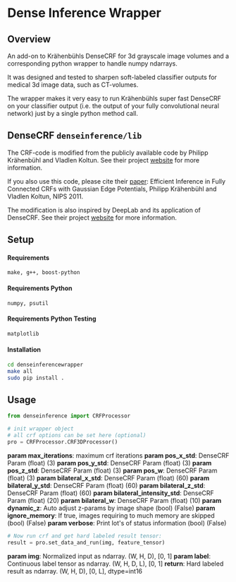 # Dense Inference Wrapper

## Overview
An add-on to Krähenbühls DenseCRF for 3d grayscale image volumes and a corresponding python wrapper to handle numpy ndarrays.

It was designed and tested to sharpen soft-labeled classifier outputs for medical 3d image data, such as CT-volumes.

The wrapper makes it very easy to run Krähenbühls super fast DenseCRF on your classifier output (i.e. the output of your fully convolutional neural network) just by a single python method call.

## DenseCRF ``denseinference/lib``
The CRF-code is modified from the publicly available code by Philipp Krähenbühl and Vladlen Koltun.
See their project [website](http://www.philkr.net/home/densecrf) for more information.

If you also use this code, please cite their [paper](http://googledrive.com/host/0B6qziMs8hVGieFg0UzE0WmZaOW8/papers/densecrf.pdf):
Efficient Inference in Fully Connected CRFs with Gaussian Edge Potentials, Philipp Krähenbühl and Vladlen Koltun, NIPS 2011.

The modification is also inspired by DeepLab and its application of DenseCRF. See their project [website](https://bitbucket.org/deeplab/deeplab-public)
for more information.

## Setup

#### Requirements

```
make, g++, boost-python
```

#### Requirements Python
```
numpy, psutil
```

#### Requirements Python Testing
```sh
matplotlib
```

#### Installation

```bash
cd denseinferencewrapper
make all
sudo pip install .
```

## Usage

```python
from denseinference import CRFProcessor

# init wrapper object
# all crf options can be set here (optional)
pro = CRFProcessor.CRF3DProcessor()
```

**param max_iterations**: maximum crf iterations
**param pos_x_std**: DenseCRF Param (float) (3)
**param pos_y_std**: DenseCRF Param (float) (3)
**param pos_z_std**: DenseCRF Param (float) (3)
**param pos_w**: DenseCRF Param (float) (3)
**param bilateral_x_std**: DenseCRF Param (float) (60)
**param bilateral_y_std**: DenseCRF Param (float) (60)
**param bilateral_z_std**: DenseCRF Param (float) (60)
**param bilateral_intensity_std**: DenseCRF Param (float) (20)
**param bilateral_w**: DenseCRF Param (float) (10)
**param dynamic_z**: Auto adjust z-params by image shape (bool) (False)
**param ignore_memory**: If true, images requiring to much memory are skipped (bool) (False)
**param verbose**: Print lot's of status information (bool) (False)

```python
# Now run crf and get hard labeled result tensor:
result = pro.set_data_and_run(img, feature_tensor)
```

**param img**: Normalized input as ndarray. (W, H, D), [0, 1]
**param label**: Continuous label tensor as ndarray. (W, H, D, L), [0, 1]
**return**: Hard labeled result as ndarray. (W, H, D), [0, L], dtype=int16
